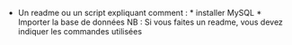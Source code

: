 * Un readme ou un script expliquant comment :
      * installer MySQL
      * Importer la base de données
      NB : Si vous faites un readme, vous devez indiquer les commandes utilisées